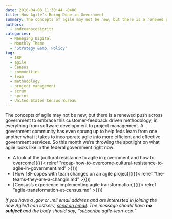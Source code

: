 ```yaml
---
date: 2016-04-08 11:30:44 -0400
title: How Agile’s Being Done in Government
summary: The concepts of agile may not be new, but there is a renewed push across government to embrace this customer-feedback driven methodology, in everything from software development to project management. A government community has even sprung up to help feds learn from one another what it takes to incorporate agile into more efficient and effective
authors:
  - andreanocesigritz
categories:
  - Managing Digital
  - Monthly Theme
  - 'Strategy &amp; Policy'
tag:
  - 18F
  - agile
  - Census
  - communities
  - lean
  - methodology
  - project management
  - scrum
  - sprint
  - United States Census Bureau
---
```


The concepts of agile may not be new, but there is a renewed push across government to embrace this customer-feedback driven methodology, in everything from software development to project management. A government community has even sprung up to help feds learn from one another what it takes to incorporate agile into more efficient and effective government services. So this month we’re throwing the spotlight on what agile looks like in the federal government right now:

  * A look at the [cultural resistance to agile in government and how to overcome](({{< relref "recap-how-to-overcome-cultural-resistance-to-agile-in-government.md" >}}))
  * [How 18F copes with team changes on an agile project](({{< relref "the-teams-they-are-a-changin.md" >}}))
  * [Census’s experience implementing agile transformation](({{< relref "agile-transformation-at-census.md" >}}))

_If you have a .gov or .mil email address and are interested in joining the new Agile/Lean listserv, [send an email](mailto:listserv@listserv.gsa.gov). The message should have **no subject** and the body should say, &#8220;subscribe agile-lean-cop.&#8221;_